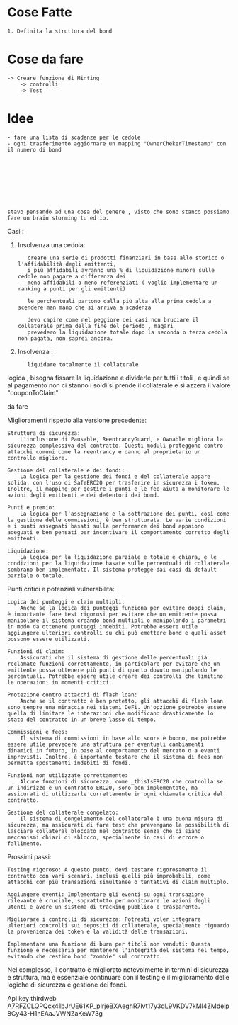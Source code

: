 # Cose Fatte 
    1. Definita la struttura del bond





# Cose da fare
    -> Creare funzione di Minting
        -> controlli
        -> Test


# Idee

    - fare una lista di scadenze per le cedole
    - ogni trasferimento aggiornare un mapping "OwnerChekerTimestamp" con il numero di bond  









    stavo pensando ad una cosa del genere , visto che sono stanco possiamo fare un brain storming tu ed io.

Casi :

  1. Insolvenza una cedola:

            creare una serie di prodotti finanziari in base allo storico o l'affidabilità degli emittenti,
            i più affidabili avranno una % di liquidazione minore sulle cedole non pagare a differenza dei 
            meno affidabili o meno referenziati ( voglio implementare un ranking a punti per gli emittenti)

            le perchentuali partono dalla più alta alla prima cedola a scendere man mano che si arriva a scadenza

            devo capire come nel peggiore dei casi non bruciare il collaterale prima della fine del periodo , magari
            prevedero la liquidazione totale dopo la seconda o terza cedola non pagata, non saprei ancora.

  2. Insolvenza :

            liquidare totalmente il collaterale

logica , bisogna fissare la liquidazione e dividerle per tutti i titoli , e quindi se al pagamento non ci stanno i soldi si prende il collaterale e si azzera il valore "couponToClaim"






da fare





Miglioramenti rispetto alla versione precedente:

    Struttura di sicurezza:
        L'inclusione di Pausable, ReentrancyGuard, e Ownable migliora la sicurezza complessiva del contratto. Questi moduli proteggono contro attacchi comuni come la reentrancy e danno al proprietario un controllo migliore.

    Gestione del collaterale e dei fondi:
        La logica per la gestione dei fondi e del collaterale appare solida, con l'uso di SafeERC20 per trasferire in sicurezza i token. Inoltre, il mapping per gestire i punti e le fee aiuta a monitorare le azioni degli emittenti e dei detentori dei bond.

    Punti e premio:
        La logica per l'assegnazione e la sottrazione dei punti, così come la gestione delle commissioni, è ben strutturata. Le varie condizioni e i punti assegnati basati sulla performance dei bond appaiono adeguati e ben pensati per incentivare il comportamento corretto degli emittenti.

    Liquidazione:
        La logica per la liquidazione parziale e totale è chiara, e le condizioni per la liquidazione basate sulle percentuali di collaterale sembrano ben implementate. Il sistema protegge dai casi di default parziale o totale.

Punti critici e potenziali vulnerabilità:

    Logica dei punteggi e claim multipli:
        Anche se la logica dei punteggi funziona per evitare doppi claim, è importante fare test rigorosi per evitare che un emittente possa manipolare il sistema creando bond multipli o manipolando i parametri in modo da ottenere punteggi indebiti. Potrebbe essere utile aggiungere ulteriori controlli su chi può emettere bond e quali asset possono essere utilizzati.

    Funzioni di claim:
        Assicurati che il sistema di gestione delle percentuali già reclamate funzioni correttamente, in particolare per evitare che un emittente possa ottenere più punti di quanto dovuto manipolando le percentuali. Potrebbe essere utile creare dei controlli che limitino le operazioni in momenti critici.

    Protezione contro attacchi di flash loan:
        Anche se il contratto è ben protetto, gli attacchi di flash loan sono sempre una minaccia nei sistemi DeFi. Un'opzione potrebbe essere quella di limitare le interazioni che modificano drasticamente lo stato del contratto in un breve lasso di tempo.

    Commissioni e fees:
        Il sistema di commissioni in base allo score è buono, ma potrebbe essere utile prevedere una struttura per eventuali cambiamenti dinamici in futuro, in base al comportamento del mercato o a eventi imprevisti. Inoltre, è importante testare che il sistema di fees non permetta spostamenti indebiti di fondi.

    Funzioni non utilizzate correttamente:
        Alcune funzioni di sicurezza, come _thisIsERC20 che controlla se un indirizzo è un contratto ERC20, sono ben implementate, ma assicurati di utilizzarle correttamente in ogni chiamata critica del contratto.

    Gestione del collaterale congelato:
        Il sistema di congelamento del collaterale è una buona misura di sicurezza, ma assicurati di fare test che prevengano la possibilità di lasciare collateral bloccato nel contratto senza che ci siano meccanismi chiari di sblocco, specialmente in casi di errore o fallimento.

Prossimi passi:

    Testing rigoroso: A questo punto, devi testare rigorosamente il contratto con vari scenari, inclusi quelli più improbabili, come attacchi con più transazioni simultanee o tentativi di claim multiplo.

    Aggiungere eventi: Implementare gli eventi su ogni transazione rilevante è cruciale, soprattutto per monitorare le azioni degli utenti e avere un sistema di tracking pubblico e trasparente.

    Migliorare i controlli di sicurezza: Potresti voler integrare ulteriori controlli sui depositi di collaterale, specialmente riguardo la provenienza dei token e la validità delle transazioni.

    Implementare una funzione di burn per titoli non venduti: Questa funzione è necessaria per mantenere l'integrità del sistema nel tempo, evitando che restino bond "zombie" sul contratto.

Nel complesso, il contratto è migliorato notevolmente in termini di sicurezza e struttura, ma è essenziale continuare con il testing e il miglioramento delle logiche di sicurezza e gestione dei fondi.











Api key thirdweb
A7RFZCLQPQcx41bJrUE61KP_plrjeBXAeghR7lvt17y3dL9VKDV7kMl4ZMdeip8Cy43-H1hEAaJVWNZaKeW73g











